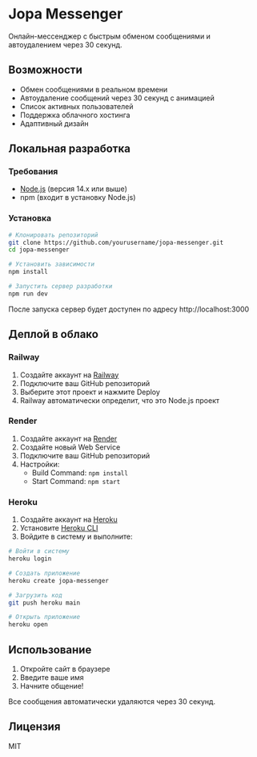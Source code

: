 # Jopa Messenger

Онлайн-мессенджер с быстрым обменом сообщениями и автоудалением через 30 секунд.

## Возможности

- Обмен сообщениями в реальном времени
- Автоудаление сообщений через 30 секунд с анимацией
- Список активных пользователей
- Поддержка облачного хостинга
- Адаптивный дизайн

## Локальная разработка

### Требования

- [Node.js](https://nodejs.org/) (версия 14.x или выше)
- npm (входит в установку Node.js)

### Установка

```bash
# Клонировать репозиторий
git clone https://github.com/yourusername/jopa-messenger.git
cd jopa-messenger

# Установить зависимости
npm install

# Запустить сервер разработки
npm run dev
```

После запуска сервер будет доступен по адресу http://localhost:3000

## Деплой в облако

### Railway

1. Создайте аккаунт на [Railway](https://railway.app/)
2. Подключите ваш GitHub репозиторий
3. Выберите этот проект и нажмите Deploy
4. Railway автоматически определит, что это Node.js проект

### Render

1. Создайте аккаунт на [Render](https://render.com/)
2. Создайте новый Web Service
3. Подключите ваш GitHub репозиторий
4. Настройки:
   - Build Command: `npm install`
   - Start Command: `npm start`

### Heroku

1. Создайте аккаунт на [Heroku](https://heroku.com/)
2. Установите [Heroku CLI](https://devcenter.heroku.com/articles/heroku-cli)
3. Войдите в систему и выполните:

```bash
# Войти в систему
heroku login

# Создать приложение
heroku create jopa-messenger

# Загрузить код
git push heroku main

# Открыть приложение
heroku open
```

## Использование

1. Откройте сайт в браузере
2. Введите ваше имя
3. Начните общение!

Все сообщения автоматически удаляются через 30 секунд.

## Лицензия

MIT 